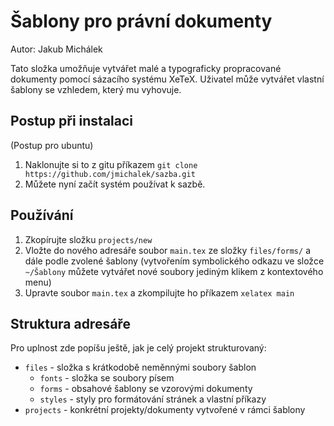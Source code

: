 Šablony pro právní dokumenty
============================

Autor: Jakub Michálek

Tato složka umožňuje vytvářet malé a typograficky propracované dokumenty pomocí sázacího systému XeTeX. Uživatel může vytvářet vlastní šablony se vzhledem, který mu vyhovuje. 


Postup při instalaci
--------------------
(Postup pro ubuntu)

1. Naklonujte si to z gitu příkazem 
`git clone https://github.com/jmichalek/sazba.git`
2. Můžete nyní začít systém používat k sazbě.

Používání
---------

1. Zkopírujte složku `projects/new`
2. Vložte do nového adresáře soubor `main.tex` ze složky `files/forms/` a dále podle zvolené šablony (vytvořením symbolického odkazu ve složce `~/Šablony` můžete vytvářet nové soubory jediným klikem z kontextového menu)
3. Upravte soubor `main.tex` a zkompilujte ho příkazem `xelatex main`

Struktura adresáře
------------------

Pro uplnost zde popíšu ještě, jak je celý projekt strukturovaný:

+ `files` - složka s krátkodobě neměnnými soubory šablon
   - `fonts` - složka se soubory písem
   - `forms` - obsahové šablony se vzorovými dokumenty
   - `styles` - styly pro formátování stránek a vlastní příkazy
+ `projects` - konkrétní projekty/dokumenty vytvořené v rámci šablony
